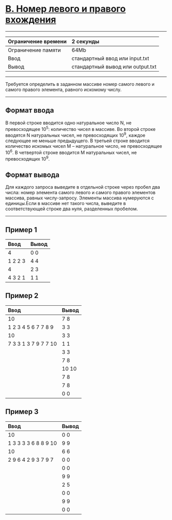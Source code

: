 # [B. Номер левого и правого вхождения](https://contest.yandex.ru/contest/29188/problems/B/)

---
| Ограничение времени | 2 секунды |
| :--- | :--- |
| Ограничение памяти | 64Mb |
| Ввод | стандартный ввод или input.txt |
| Вывод | стандартный вывод или output.txt |
---
Требуется определить в заданном массиве номер самого левого и самого правого элемента, равного искомому числу.

---
## Формат ввода
В первой строке вводится одно натуральное число N, не превосходящее 10<sup>5</sup>: количество чисел в массиве. Во второй строке вводятся N натуральных чисел, не превосходящих 10<sup>9</sup>, каждое следующее не меньше предыдущего. В третьей строке вводится количество искомых чисел M – натуральное число, не превосходящее 10<sup>6</sup>. В четвертой строке вводится M натуральных чисел, не превосходящих 10<sup>9</sup>.

## Формат вывода
Для каждого запроса выведите в отдельной строке через пробел два числа: номер элемента самого левого и самого правого элементов массива, равных числу-запросу. Элементы массива нумеруются с единицы.Если в массиве нет такого числа, выведите в соответствующей строке два нуля, разделенных пробелом.

---
## Пример 1

| Ввод | Вывод |
| :--- | :--- |
| 4 | 0 0 |
| 1 2 2 3 | 4 4 |
| 4 | 2 3 |
| 4 3 2 1 | 1 1 |

## Пример 2

| Ввод | Вывод |
| :--- | :--- |
| 10 | 7 8 |
| 1 2 3 4 5 6 7 7 8 9 | 3 3 |
| 10 | 3 3 |
| 7 3 3 1 3 7 9 7 7 10 | 1 1 |
|  | 3 3 |
|  | 7 8 |
|  | 10 10 |
|  | 7 8 |
|  | 7 8 |
|  | 0 0 |

## Пример 3

| Ввод | Вывод |
| :--- | :--- |
| 10 | 0 0 |
| 1 3 3 3 3 6 8 8 9 10 | 9 9 |
| 10 | 6 6 |
| 2 9 6 4 2 9 3 7 9 7 | 0 0 |
|  | 0 0 |
|  | 9 9 |
|  | 2 5 |
|  | 0 0 |
|  | 9 9 |
|  | 0 0 |
